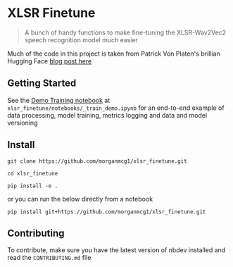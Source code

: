 # XLSR Finetune
> A bunch of handy functions to make fine-tuning the XLSR-Wav2Vec2 speech recognition model much easier


Much of the code in this project is taken from Patrick Von Platen's brillian Hugging Face [blog post here](https://huggingface.co/blog/fine-tune-xlsr-wav2vec2)

## Getting Started
See the [Demo Training notebook](https://github.com/morganmcg1/xlsr_finetune/blob/master/notebooks/_train_demo.ipynb) at `xlsr_finetune/notebooks/_train_demo.ipynb` for an end-to-end example of data processing, model training, metrics logging and data and model versioning

## Install

```
git clone https://github.com/morganmcg1/xlsr_finetune.git

cd xlsr_finetune

pip install -e .

```

or you can run the below directly from a notebook

```
pip install git+https://github.com/morganmcg1/xlsr_finetune.git
```

## Contributing

To contribute, make sure you have the latest version of nbdev installed and read the `CONTRIBUTING.md` file
